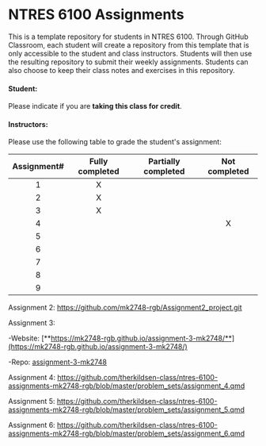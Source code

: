 # NTRES 6100 Assignments

This is a template repository for students in NTRES 6100. Through GitHub Classroom, each student will create a repository from this template that is only accessible to the student and class instructors. Students will then use the resulting repository to submit their weekly assignments. Students can also choose to keep their class notes and exercises in this repository.

#### Student:

Please indicate if you are **taking this class for credit**.

#### Instructors:

Please use the following table to grade the student's assignment:

| Assignment# | Fully completed | Partially completed | Not completed |
|:-----------:|:---------------:|:-------------------:|:-------------:|
|      1      |        X        |                     |               |
|      2      |        X        |                     |               |
|      3      |        X        |                     |               |
|      4      |                 |                     |       X       |
|      5      |                 |                     |               |
|      6      |                 |                     |               |
|      7      |                 |                     |               |
|      8      |                 |                     |               |
|      9      |                 |                     |               |

Assignment 2: <https://github.com/mk2748-rgb/Assignment2_project.git>

Assignment 3:

-Website: [**https://mk2748-rgb.github.io/assignment-3-mk2748/**](https://mk2748-rgb.github.io/assignment-3-mk2748/)

-Repo: [assignment-3-mk2748](https://github.com/mk2748-rgb/assignment-3-mk2748)

Assignment 4: <https://github.com/therkildsen-class/ntres-6100-assignments-mk2748-rgb/blob/master/problem_sets/assignment_4.qmd>

Assignment 5: <https://github.com/therkildsen-class/ntres-6100-assignments-mk2748-rgb/blob/master/problem_sets/assignment_5.qmd>

Assignment 6: <https://github.com/therkildsen-class/ntres-6100-assignments-mk2748-rgb/blob/master/problem_sets/assignment_6.qmd>
